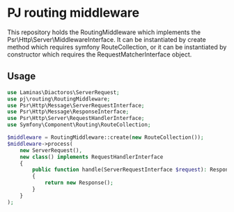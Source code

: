 # PJ routing middleware

This repository holds the RoutingMiddleware which implements the Psr\Http\Server\MiddlewareInterface.
It can be instantiated by create method which requires symfony RouteCollection,
or it can be instantiated by constructor which requires the RequestMatcherInterface object.

## Usage

```php
use Laminas\Diactoros\ServerRequest;
use pj\routing\RoutingMiddleware;
use Psr\Http\Message\ServerRequestInterface;
use Psr\Http\Message\ResponseInterface;
use Psr\Http\Server\RequestHandlerInterface;
use Symfony\Component\Routing\RouteCollection;

$middleware = RoutingMiddleware::create(new RouteCollection());
$middleware->process(
    new ServerRequest(),
    new class() implements RequestHandlerInterface
    {
        public function handle(ServerRequestInterface $request): ResponseInterface
        {
            return new Response();
        }
    }
);

```
